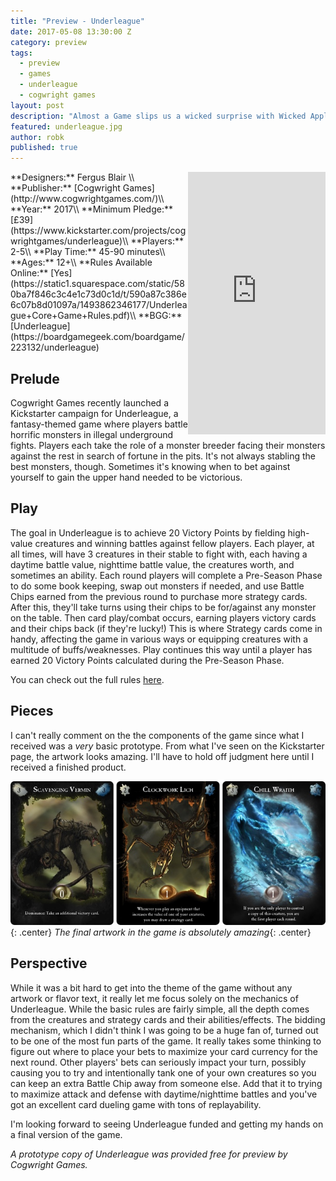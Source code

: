```yaml
---
title: "Preview - Underleague"
date: 2017-05-08 13:30:00 Z
category: preview
tags:
  - preview
  - games
  - underleague
  - cogwright games
layout: post
description: "Almost a Game slips us a wicked surprise with Wicked Apples, a micro game of bluffing and memory."
featured: underleague.jpg                                                                                                                                                                                             
author: robk
published: true
---
```


<iframe style="float:right;" src="https://www.kickstarter.com/projects/cogwrightgames/underleague/widget/card.html?v=2" width="220" height="420" frameborder="0" scrolling="no"></iframe>
**Designers:** Fergus Blair \\
**Publisher:** [Cogwright Games](http://www.cogwrightgames.com/)\\
**Year:** 2017\\
**Minimum Pledge:** [£39](https://www.kickstarter.com/projects/cogwrightgames/underleague)\\
**Players:** 2-5\\
**Play Time:** 45-90 minutes\\
**Ages:** 12+\\
**Rules Available Online:** [Yes](https://static1.squarespace.com/static/580ba7f846c3c4e1c73d0c1d/t/590a87c386e6c07b8d01097a/1493862346177/Underleague+Core+Game+Rules.pdf)\\
**BGG:** [Underleague](https://boardgamegeek.com/boardgame/223132/underleague)

<h2>Prelude</h2>

Cogwright Games recently launched a Kickstarter campaign for Underleague, a fantasy-themed game where players battle horrific monsters in illegal underground fights. Players each take the role of a monster breeder facing their monsters against the rest in search of fortune in the pits. It's not always stabling the best monsters, though. Sometimes it's knowing when to bet against yourself to gain the upper hand needed to be victorious.

<h2>Play</h2>

The goal in Underleague is to achieve 20 Victory Points by fielding high-value creatures and winning battles against fellow players. Each player, at all times, will have 3 creatures in their stable to fight with, each having a daytime battle value, nighttime battle value, the creatures worth, and sometimes an ability. Each round players will complete a Pre-Season Phase to do some book keeping, swap out monsters if needed, and use Battle Chips earned from the previous round to purchase more strategy cards. After this, they'll take turns using their chips to be for/against any monster on the table. Then card play/combat occurs, earning players victory cards and their chips back (if they're lucky!) This is where Strategy cards come in handy, affecting the game in various ways or equipping creatures with a multitude of buffs/weaknesses. Play continues this way until a player has earned 20 Victory Points calculated during the Pre-Season Phase.

You can check out the full rules [here](https://static1.squarespace.com/static/580ba7f846c3c4e1c73d0c1d/t/5872a9c96b8f5b2a8eeda450/1483909586317/Underleague+Game+Rules+%28PnP%29.pdf).


<h2>Pieces</h2>

I can't really comment on the the components of the game since what I received was a *very* basic prototype. From what I've seen on the Kickstarter page, the artwork looks amazing. I'll have to hold off judgment here until I received a finished product.

![Underleague Cards](/images/underleague/cards.jpg){: .center}
*The final artwork in the game is absolutely amazing*{: .center}

<h2>Perspective</h2>

While it was a bit hard to get into the theme of the game without any artwork or flavor text, it really let me focus solely on the mechanics of Underleague. While the basic rules are fairly simple, all the depth comes from the creatures and strategy cards and their abilities/effects. The bidding mechanism, which I didn't think I was going to be a huge fan of, turned out to be one of the most fun parts of the game. It really takes some thinking to figure out where to place your bets to maximize your card currency for the next round. Other players' bets can seriously impact your turn, possibly causing you to try and intentionally tank one of your own creatures so you can keep an extra Battle Chip away from someone else. Add that it to trying to maximize attack and defense with daytime/nighttime battles and you've got an excellent card dueling game with tons of replayability.

I'm looking forward to seeing Underleague funded and getting my hands on a final version of the game.

*A prototype copy of Underleague was provided free for preview by Cogwright Games.*